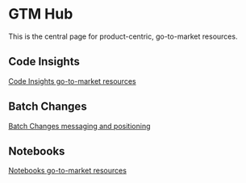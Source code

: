# GTM Hub

This is the central page for product-centric, go-to-market resources.

## Code Insights

[Code Insights go-to-market resources](../../product-engineering/engineering/code-graph/code-insights/go_to_market.md)

## Batch Changes

[Batch Changes messaging and positioning](batch_changes_positioning.md)

## Notebooks

[Notebooks go-to-market resources](notebooks_gtm.md)
